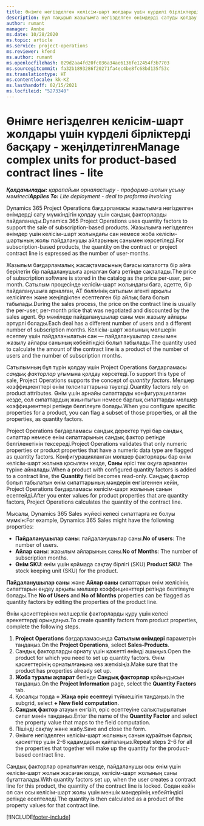 ```yaml
---
title: Өнімге негізделген келісім-шарт жолдары үшін күрделі бірліктерді басқару - жеңілдетілген
description: Бұл тақырып жазылымға негізделген өнімдерді сатуды қолдау туралы ақпарат береді.
author: rumant
manager: Annbe
ms.date: 10/28/2020
ms.topic: article
ms.service: project-operations
ms.reviewer: kfend
ms.author: rumant
ms.openlocfilehash: 029d2aa4fd20fc036a34ae6136fe12454f3b7703
ms.sourcegitcommit: fa32b1893286f20271fa4ec4be8fc68bd135f53c
ms.translationtype: HT
ms.contentlocale: kk-KZ
ms.lasthandoff: 02/15/2021
ms.locfileid: "5273340"
---
```

# <a name="manage-complex-units-for-product-based-contract-lines---lite"></a><span data-ttu-id="08d2c-103">Өнімге негізделген келісім-шарт жолдары үшін күрделі бірліктерді басқару - жеңілдетілген</span><span class="sxs-lookup"><span data-stu-id="08d2c-103">Manage complex units for product-based contract lines - lite</span></span>

<span data-ttu-id="08d2c-104">_**Қолданылады:** қарапайым орналастыру - проформа-шотын ұсыну мәмілесі_</span><span class="sxs-lookup"><span data-stu-id="08d2c-104">_**Applies To:** Lite deployment - deal to proforma invoicing_</span></span>

<span data-ttu-id="08d2c-105">Dynamics 365 Project Operations бағдарламасы жазылымға негізделген өнімдерді сату мүмкіндігін қолдау үшін сандық факторларды пайдаланады.</span><span class="sxs-lookup"><span data-stu-id="08d2c-105">Dynamics 365 Project Operations uses quantity factors to support the sale of subscription-based products.</span></span> <span data-ttu-id="08d2c-106">Жазылымға негізделген өнімдер үшін келісім-шарт жолындағы сан немесе жоба келісім-шартының жолы пайдаланушы айларының санымен көрсетіледі.</span><span class="sxs-lookup"><span data-stu-id="08d2c-106">For subscription-based products, the quantity on the contract or project contract line is expressed as the number of user-months.</span></span>

<span data-ttu-id="08d2c-107">Жазылым бағдарламалық жасақтамасының бағасы каталогта бір айға берілетін бір пайдаланушыға арналған баға ретінде сақталады.</span><span class="sxs-lookup"><span data-stu-id="08d2c-107">The price of subscription software is stored in the catalog as the price per-user, per-month.</span></span> <span data-ttu-id="08d2c-108">Сатылым процесінде келісім-шарт жолындағы баға, әдетте, бір пайдаланушыға арналған, АТ бөлімінің сатылым агенті арқылы келісілген және жеңілдікпен есептелген бір айлық баға болып табылады.</span><span class="sxs-lookup"><span data-stu-id="08d2c-108">During the sales process, the price on the contract line is usually the per-user, per-month price that was negotiated and discounted by the sales agent.</span></span> <span data-ttu-id="08d2c-109">Әр мәміледе пайдаланушылар саны мен жазылу айлары әртүрлі болады.</span><span class="sxs-lookup"><span data-stu-id="08d2c-109">Each deal has a different number of users and a different number of subscription months.</span></span> <span data-ttu-id="08d2c-110">Келісім-шарт жолының мөлшерін есептеу үшін пайдаланылатын сан — пайдаланушылар саны мен жазылу айлары санының көбейтіндісі болып табылады.</span><span class="sxs-lookup"><span data-stu-id="08d2c-110">The quantity used to calculate the amount of the contract line is a product of the number of users and the number of subscription months.</span></span>

<span data-ttu-id="08d2c-111">Сатылымның бұл түрін қолдау үшін Project Operations бағдарламасы *сандық факторлар* ұғымына қолдау көрсетеді.</span><span class="sxs-lookup"><span data-stu-id="08d2c-111">To support this type of sale, Project Operations supports the concept of *quantity factors*.</span></span> <span data-ttu-id="08d2c-112">Мөлшер коэффициенттері өнім төлсипаттарына тәуелді.</span><span class="sxs-lookup"><span data-stu-id="08d2c-112">Quantity factors rely on product attributes.</span></span> <span data-ttu-id="08d2c-113">Өнім үшін арнайы сипаттарды конфигурациялаған кезде, сол сипаттардың жиынтығын немесе барлық сипаттарды мөлшер коэффициенттері ретінде белгілеуге болады.</span><span class="sxs-lookup"><span data-stu-id="08d2c-113">When you configure specific properties for a product, you can flag a subset of those properties, or all the properties, as quantity factors.</span></span>

<span data-ttu-id="08d2c-114">Project Operations бағдарламасы сандық деректер түрі бар сандық сипаттар немесе өнім сипаттарының сандық фактор ретінде белгіленетінін тексереді.</span><span class="sxs-lookup"><span data-stu-id="08d2c-114">Project Operations validates that only numeric properties or product properties that have a numeric data type are flagged as quantity factors.</span></span> <span data-ttu-id="08d2c-115">Конфигурацияланған мөлшер факторлары бар өнім келісім-шарт жолына қосылған кезде, **Саны** өрісі тек оқуға арналған түріне айналады.</span><span class="sxs-lookup"><span data-stu-id="08d2c-115">When a product with configured quantity factors is added to a contract line, the **Quantity** field  becomes read-only.</span></span> <span data-ttu-id="08d2c-116">Сандық фактор болып табылатын өнім сипаттарының мәндерін енгізгеннен кейін, Project Operations бағдарламасы келісім-шарт жолының санын есептейді.</span><span class="sxs-lookup"><span data-stu-id="08d2c-116">After you enter values for product properties that are quantity factors, Project Operations calculates the quantity of the contract line.</span></span>

<span data-ttu-id="08d2c-117">Мысалы, Dynamics 365 Sales жүйесі келесі сипаттарға ие болуы мүмкін:</span><span class="sxs-lookup"><span data-stu-id="08d2c-117">For example, Dynamics 365 Sales might have the following properties:</span></span>

- <span data-ttu-id="08d2c-118">**Пайдаланушылар саны**: пайдаланушылар саны.</span><span class="sxs-lookup"><span data-stu-id="08d2c-118">**No of users**: The number of users.</span></span>
- <span data-ttu-id="08d2c-119">**Айлар саны**: жазылым айларының саны.</span><span class="sxs-lookup"><span data-stu-id="08d2c-119">**No of Months**: The number of subscription months.</span></span>
- <span data-ttu-id="08d2c-120">**Өнім SKU**: өнім үшін қоймада сақтау бірлігі (SKU).</span><span class="sxs-lookup"><span data-stu-id="08d2c-120">**Product SKU**: The stock keeping unit (SKU) for the product.</span></span>

<span data-ttu-id="08d2c-121">**Пайдаланушылар саны** және **Айлар саны** сипаттарын өнім желісінің сипаттарын өңдеу арқылы мөлшер коэффициенттері ретінде белгілеуге болады.</span><span class="sxs-lookup"><span data-stu-id="08d2c-121">The **No of Users** and **No of Months** properties can be flagged as quantity factors by editing the properties of the product line.</span></span>

<span data-ttu-id="08d2c-122">Өнім қасиеттерінен мөлшерлік факторларды құру үшін келесі әрекеттерді орындаңыз.</span><span class="sxs-lookup"><span data-stu-id="08d2c-122">To create quantity factors from product properties, complete the following steps.</span></span>

1. <span data-ttu-id="08d2c-123">**Project Operations** бағдарламасында **Сатылым өнімдері** параметрін таңдаңыз.</span><span class="sxs-lookup"><span data-stu-id="08d2c-123">On the **Project Operations**, select **Sales-Products**.</span></span>
2. <span data-ttu-id="08d2c-124">Сандық факторларды орнату үшін қажетті өнімді ашыңыз.</span><span class="sxs-lookup"><span data-stu-id="08d2c-124">Open the product for which you need to set up quantity factors.</span></span> <span data-ttu-id="08d2c-125">Өнім қасиеттерінің орнатылғанына көз жеткізіңіз.</span><span class="sxs-lookup"><span data-stu-id="08d2c-125">Make sure that the product has properties already set up.</span></span>
3. <span data-ttu-id="08d2c-126">**Жоба туралы ақпарат** бетінде **Сандық факторлар** қойындысын таңдаңыз.</span><span class="sxs-lookup"><span data-stu-id="08d2c-126">On the **Project Information** page, select the **Quantity Factors** tab.</span></span>
4. <span data-ttu-id="08d2c-127">Қосалқы торда **+ Жаңа өріс есептеуі** түймешігін таңдаңыз.</span><span class="sxs-lookup"><span data-stu-id="08d2c-127">In the subgrid, select **+ New field computation**.</span></span>
5. <span data-ttu-id="08d2c-128">**Сандық фактор** атауын енгізіп, өріс есептеуіне салыстырылатын сипат мәнін таңдаңыз.</span><span class="sxs-lookup"><span data-stu-id="08d2c-128">Enter the name of the **Quantity Factor** and select the property value that maps to the field computation.</span></span>
6. <span data-ttu-id="08d2c-129">Пішінді сақтау және жабу.</span><span class="sxs-lookup"><span data-stu-id="08d2c-129">Save and close the form.</span></span>
7. <span data-ttu-id="08d2c-130">Өнімге негізделген келісім-шарт жолының санын құрайтын барлық қасиеттер үшін 2-6 қадамдарын қайталаңыз.</span><span class="sxs-lookup"><span data-stu-id="08d2c-130">Repeat steps 2-6 for all the properties that together will make up the quantity for the product-based contract line.</span></span>

<span data-ttu-id="08d2c-131">Сандық факторлар орнатылған кезде, пайдаланушы осы өнім үшін келісім-шарт жолын жасаған кезде, келісім-шарт жолының саны бұғатталады.</span><span class="sxs-lookup"><span data-stu-id="08d2c-131">With quantity factors set up, when the user creates a contract line for this product, the quantity of the contract line is locked.</span></span> <span data-ttu-id="08d2c-132">Содан кейін ол сан осы келісім-шарт жолы үшін меншік мәндерінің көбейтіндісі ретінде есептеледі.</span><span class="sxs-lookup"><span data-stu-id="08d2c-132">The quantity is then calculated as a product of the property values for that contract line.</span></span>


[!INCLUDE[footer-include](../../includes/footer-banner.md)]